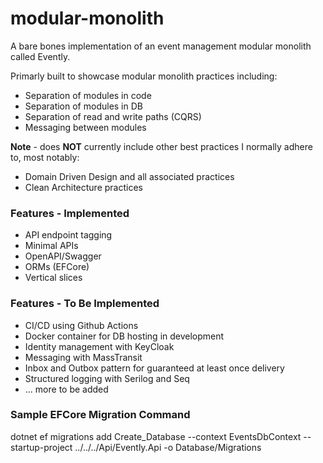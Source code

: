 # modular-monolith

A bare bones implementation of an event management modular monolith called Evently.

Primarly built to showcase modular monolith practices including:

- Separation of modules in code
- Separation of modules in DB
- Separation of read and write paths (CQRS)
- Messaging between modules

**Note** - does **NOT** currently include other best practices I normally adhere to, most notably:

- Domain Driven Design and all associated practices
- Clean Architecture practices

### Features - Implemented

- API endpoint tagging
- Minimal APIs
- OpenAPI/Swagger
- ORMs (EFCore)
- Vertical slices

### Features - To Be Implemented

- CI/CD using Github Actions
- Docker container for DB hosting in development
- Identity management with KeyCloak
- Messaging with MassTransit
- Inbox and Outbox pattern for guaranteed at least once delivery
- Structured logging with Serilog and Seq
- ... more to be added


### Sample EFCore Migration Command

dotnet ef migrations add Create_Database --context EventsDbContext --startup-project ../../../Api/Evently.Api -o Database/Migrations


